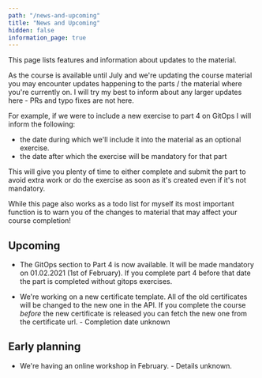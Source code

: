 ```yaml
---
path: "/news-and-upcoming"
title: "News and Upcoming"
hidden: false
information_page: true
---
```


This page lists features and information about updates to the material.

As the course is available until July and we're updating the course material you may encounter updates happening to the parts / the material where you're currently on. I will try my best to inform about any larger updates here - PRs and typo fixes are not here.

For example, if we were to include a new exercise to part 4 on GitOps I will inform the following:

- the date during which we'll include it into the material as an optional exercise.
- the date after which the exercise will be mandatory for that part

This will give you plenty of time to either complete and submit the part to avoid extra work or do the exercise as soon as it's created even if it's not mandatory.

While this page also works as a todo list for myself its most important function is to warn you of the changes to material that may affect your course completion!

## Upcoming ##

- The GitOps section to Part 4 is now available. It will be made mandatory on 01.02.2021 (1st of February). If you complete part 4 before that date the part is completed without gitops exercises.

- We're working on a new certificate template. All of the old certificates will be changed to the new one in the API. If you complete the course *before* the new certificate is released you can fetch the new one from the certificate url. - Completion date unknown

## Early planning ##

- We're having an online workshop in February. - Details unknown.
